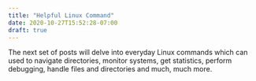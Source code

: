 ```yaml
---
title: "Helpful Linux Command"
date: 2020-10-27T15:52:28-07:00
draft: true
---
```


The next set of posts will delve into everyday Linux commands which can used to navigate directories, monitor systems, get statistics, perform debugging, handle files and directories and much, much more.


